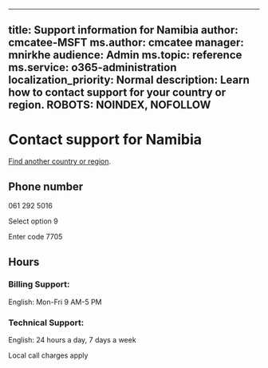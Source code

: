 ﻿
---                                
title: Support information for Namibia
author: cmcatee-MSFT
ms.author: cmcatee
manager: mnirkhe
audience: Admin
ms.topic: reference
ms.service: o365-administration
localization_priority: Normal
description: Learn how to contact support for your country or region.
ROBOTS: NOINDEX, NOFOLLOW
---

# Contact support for Namibia

[Find another country or region](CernSupportTest1.md). <!--This should go to the parent "Contact support" topic-->

## Phone number
061 292 5016

Select option 9

Enter code 7705

## Hours
### Billing Support:

English: Mon-Fri 9 AM-5 PM

### Technical Support:

English: 24 hours a day, 7 days a week

Local call charges apply


